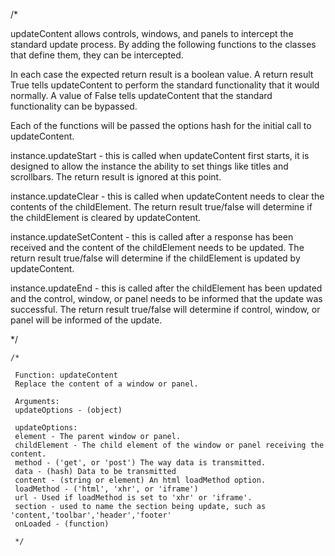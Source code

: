 /*

updateContent allows controls, windows, and panels to intercept the standard update process.
By adding the following functions to the classes that define them, they can be intercepted.

In each case the expected return result is a boolean value.  A return result True tells
updateContent to perform the standard functionality that it would normally.  A value of
False tells updateContent that the standard functionality can be bypassed.

Each of the functions will be passed the options hash for the initial call to updateContent.

instance.updateStart - this is called when updateContent first starts, it is designed to allow the
	instance the ability to set things like titles and scrollbars.  The return result is ignored
	at this point.

instance.updateClear - this is called when updateContent needs to clear the contents of
	the childElement.  The return result true/false will determine if the childElement is
	cleared by updateContent.

instance.updateSetContent - this is called after a response has been received and the content of the
	childElement needs to be updated.  The return result true/false will determine if the
	childElement is updated by updateContent.

instance.updateEnd - this is called after the childElement has been updated and the control,
	window, or panel needs to be informed that the update was successful.  The return result
	true/false will determine if control, window, or panel will be informed of the update.

*/

	/*

	 Function: updateContent
	 Replace the content of a window or panel.

	 Arguments:
	 updateOptions - (object)

	 updateOptions:
	 element - The parent window or panel.
	 childElement - The child element of the window or panel receiving the content.
	 method - ('get', or 'post') The way data is transmitted.
	 data - (hash) Data to be transmitted
	 content - (string or element) An html loadMethod option.
	 loadMethod - ('html', 'xhr', or 'iframe')
	 url - Used if loadMethod is set to 'xhr' or 'iframe'.
	 section - used to name the section being update, such as 'content,'toolbar','header','footer'
	 onLoaded - (function)

	 */